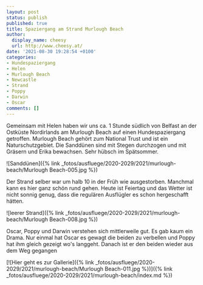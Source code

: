 ```yaml
---
layout: post
status: publish
published: true
title: Spaziergang am Strand Murlough Beach
author:
  display_name: cheesy
  url: http://www.cheesy.at/
date: '2021-08-30 19:28:54 +0100'
categories:
- Hundespaziergang
- Helen
- Murlough Beach
- Newcastle
- Strand
- Poppy
- Darwin
- Oscar
comments: []
---
```


<!-- Guide to Markdown: https://guides.github.com/features/mastering-markdown/ -->

Gemeinsam mit Helen haben wir uns ca. 1 Stunde südlich von Belfast an der Ostküste Nordirlands am Murlough Beach auf einen Hundespaziergang getroffen. Murlough Beach gehört zum National Trust und ist ein Naturschutzgebiet. Die Sanddünen sind mit Stegen durchzogen und mit Gräsern und Erika bewachsen. Sehr hübsch im Spätsommer.

![Sanddünen]({% link _fotos/ausfluege/2020-2029/2021/murlough-beach/Murlough Beach-005.jpg %})

Der Strand selber war um halb 10 in der Früh wie ausgestorben. Manchmal kann es hier ganz schön rund gehen. Heute ist Feiertag und das Wetter ist nicht sonnig genug, dass die regulären Ausflügler es schon hergeschafft hätten.

![leerer Strand]({% link _fotos/ausfluege/2020-2029/2021/murlough-beach/Murlough Beach-008.jpg %})

Oscar, Poppy und Darwin verstehen sich mittlerweile gut. Es gab kaum ein Drama. Nur einmal hat Oscar es gewagt die beiden zu verbellen und Poppy hat ihm gleich gezeigt wo's langgeht. Danach ist er den beiden wieder aus dem Weg gegangen

[![Hier geht es zur Gallerie]({% link _fotos/ausfluege/2020-2029/2021/murlough-beach/Murlough Beach-011.jpg %})]({% link _fotos/ausfluege/2020-2029/2021/murlough-beach/index.md %})